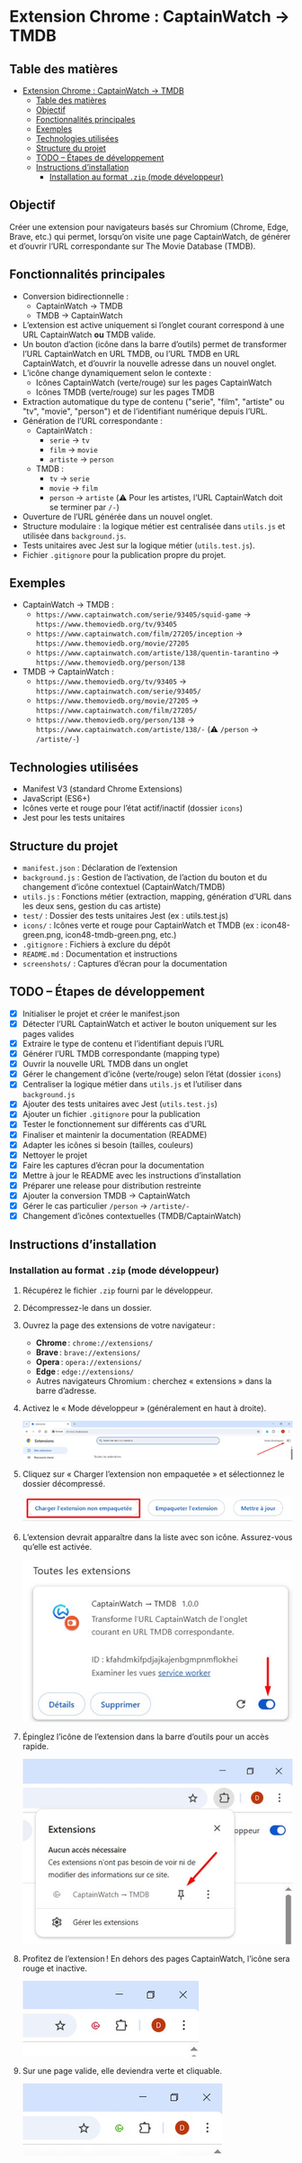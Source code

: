 # Extension Chrome : CaptainWatch → TMDB

## Table des matières

- [Extension Chrome : CaptainWatch → TMDB](#extension-chrome--captainwatch--tmdb)
  - [Table des matières](#table-des-matières)
  - [Objectif](#objectif)
  - [Fonctionnalités principales](#fonctionnalités-principales)
  - [Exemples](#exemples)
  - [Technologies utilisées](#technologies-utilisées)
  - [Structure du projet](#structure-du-projet)
  - [TODO – Étapes de développement](#todo--étapes-de-développement)
  - [Instructions d’installation](#instructions-dinstallation)
    - [Installation au format `.zip` (mode développeur)](#installation-au-format-zip-mode-développeur)

## Objectif

Créer une extension pour navigateurs basés sur Chromium (Chrome, Edge, Brave, etc.) qui permet, lorsqu’on visite une page CaptainWatch, de générer et d’ouvrir l’URL correspondante sur The Movie Database (TMDB).

## Fonctionnalités principales

- Conversion bidirectionnelle :
  - CaptainWatch → TMDB
  - TMDB → CaptainWatch
- L’extension est active uniquement si l’onglet courant correspond à une URL CaptainWatch **ou** TMDB valide.
- Un bouton d’action (icône dans la barre d’outils) permet de transformer l’URL CaptainWatch en URL TMDB, ou l’URL TMDB en URL CaptainWatch, et d’ouvrir la nouvelle adresse dans un nouvel onglet.
- L’icône change dynamiquement selon le contexte :
  - Icônes CaptainWatch (verte/rouge) sur les pages CaptainWatch
  - Icônes TMDB (verte/rouge) sur les pages TMDB
- Extraction automatique du type de contenu ("serie", "film", "artiste" ou "tv", "movie", "person") et de l’identifiant numérique depuis l’URL.
- Génération de l’URL correspondante :
  - CaptainWatch :
    - `serie` → `tv`
    - `film` → `movie`
    - `artiste` → `person`
  - TMDB :
    - `tv` → `serie`
    - `movie` → `film`
    - `person` → `artiste` (⚠️ Pour les artistes, l’URL CaptainWatch doit se terminer par `/-`)
- Ouverture de l’URL générée dans un nouvel onglet.
- Structure modulaire : la logique métier est centralisée dans `utils.js` et utilisée dans `background.js`.
- Tests unitaires avec Jest sur la logique métier (`utils.test.js`).
- Fichier `.gitignore` pour la publication propre du projet.

## Exemples

- CaptainWatch → TMDB :
  - `https://www.captainwatch.com/serie/93405/squid-game` → `https://www.themoviedb.org/tv/93405`
  - `https://www.captainwatch.com/film/27205/inception` → `https://www.themoviedb.org/movie/27205`
  - `https://www.captainwatch.com/artiste/138/quentin-tarantino` → `https://www.themoviedb.org/person/138`
- TMDB → CaptainWatch :
  - `https://www.themoviedb.org/tv/93405` → `https://www.captainwatch.com/serie/93405/`
  - `https://www.themoviedb.org/movie/27205` → `https://www.captainwatch.com/film/27205/`
  - `https://www.themoviedb.org/person/138` → `https://www.captainwatch.com/artiste/138/-` (⚠️ `/person` → `/artiste/-`)

## Technologies utilisées

- Manifest V3 (standard Chrome Extensions)
- JavaScript (ES6+)
- Icônes verte et rouge pour l’état actif/inactif (dossier `icons`)
- Jest pour les tests unitaires

## Structure du projet

- `manifest.json` : Déclaration de l’extension
- `background.js` : Gestion de l’activation, de l’action du bouton et du changement d’icône contextuel (CaptainWatch/TMDB)
- `utils.js` : Fonctions métier (extraction, mapping, génération d’URL dans les deux sens, gestion du cas artiste)
- `test/` : Dossier des tests unitaires Jest (ex : utils.test.js)
- `icons/` : Icônes verte et rouge pour CaptainWatch et TMDB (ex : icon48-green.png, icon48-tmdb-green.png, etc.)
- `.gitignore` : Fichiers à exclure du dépôt
- `README.md` : Documentation et instructions
- `screenshots/` : Captures d’écran pour la documentation

## TODO – Étapes de développement

- [x] Initialiser le projet et créer le manifest.json
- [x] Détecter l’URL CaptainWatch et activer le bouton uniquement sur les pages valides
- [x] Extraire le type de contenu et l’identifiant depuis l’URL
- [x] Générer l’URL TMDB correspondante (mapping type)
- [x] Ouvrir la nouvelle URL TMDB dans un onglet
- [x] Gérer le changement d’icône (verte/rouge) selon l’état (dossier `icons`)
- [x] Centraliser la logique métier dans `utils.js` et l’utiliser dans `background.js`
- [x] Ajouter des tests unitaires avec Jest (`utils.test.js`)
- [x] Ajouter un fichier `.gitignore` pour la publication
- [x] Tester le fonctionnement sur différents cas d’URL
- [x] Finaliser et maintenir la documentation (README)
- [x] Adapter les icônes si besoin (tailles, couleurs)
- [x] Nettoyer le projet
- [x] Faire les captures d’écran pour la documentation
- [x] Mettre à jour le README avec les instructions d’installation
- [x] Préparer une release pour distribution restreinte
- [x] Ajouter la conversion TMDB → CaptainWatch
- [x] Gérer le cas particulier `/person` → `/artiste/-`
- [x] Changement d’icônes contextuelles (TMDB/CaptainWatch)

## Instructions d’installation

### Installation au format `.zip` (mode développeur)

1. Récupérez le fichier `.zip` fourni par le développeur.
2. Décompressez-le dans un dossier.
3. Ouvrez la page des extensions de votre navigateur :
   - **Chrome** : `chrome://extensions/`
   - **Brave** : `brave://extensions/`
   - **Opera** : `opera://extensions/`
   - **Edge** : `edge://extensions/`
   - Autres navigateurs Chromium : cherchez « extensions » dans la barre d’adresse.
4. Activez le « Mode développeur » (généralement en haut à droite).

   ![Mode développeur](screenshots/chrome-dev-mode.jpg)
5. Cliquez sur « Charger l’extension non empaquetée » et sélectionnez le dossier décompressé.

   ![Charger l’extension](screenshots/chrome-load.jpg)
6. L’extension devrait apparaître dans la liste avec son icône. Assurez-vous qu’elle est activée.

   ![Extension activée](screenshots/chrome-activate.jpg)
7. Épinglez l’icône de l’extension dans la barre d’outils pour un accès rapide.

   ![Barre d’outils](screenshots/chrome-pin.jpg)
8. Profitez de l’extension ! En dehors des pages CaptainWatch, l’icône sera rouge et inactive.

   ![Extension inactive](screenshots/chrome-enjoy.jpg)
9. Sur une page valide, elle deviendra verte et cliquable.

   ![Extension active](screenshots/chrome-click.jpg)
